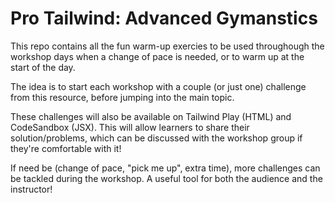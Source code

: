 # Pro Tailwind: Advanced Gymanstics

This repo contains all the fun warm-up exercies to be used throughough the workshop days when a change of pace is needed, or to warm up at the start of the day.

The idea is to start each workshop with a couple (or just one) challenge from this resource, before jumping into the main topic.

These challenges will also be available on Tailwind Play (HTML) and CodeSandbox (JSX). This will allow learners to share their solution/problems, which can be discussed with the workshop group if they're comfortable with it!

If need be (change of pace, "pick me up", extra time), more challenges can be tackled during the workshop. A useful tool for both the audience and the instructor!
